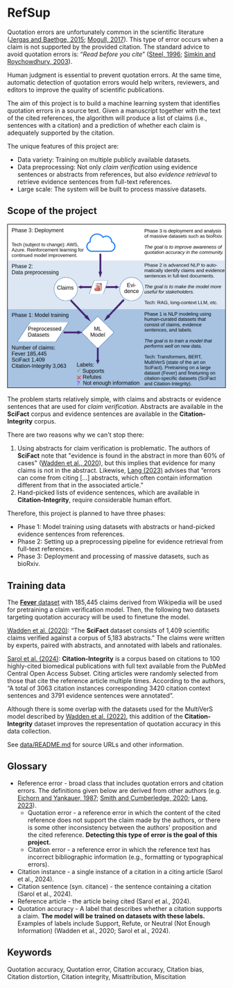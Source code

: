 # RefSup

Quotation errors are unfortunately common in the scientific literature ([Jergas and Baethge, 2015](https://doi.org/10.7717/peerj.1364); [Mogull, 2017](https://doi.org/10.1371/journal.pone.0184727)). This type of error occurs when a claim is not supported by the provided citation. The standard advice to avoid quotation errors is: “*Read before you cite*” ([Steel, 1996](https://doi.org/10.1016/S0140-6736\(05\)66108-9); [Simkin and Roychowdhury, 2003](https://www.complex-systems.com/issues/14-3/)).

Human judgment is essential to prevent quotation errors. At the same time, automatic detection of quotation errors would help writers, reviewers, and editors to improve the quality of scientific publications.

The aim of this project is to build a machine learning system that identifies quotation errors in a source text. Given a manuscript together with the text of the cited references, the algorithm will produce a list of claims (i.e., sentences with a citation) and a prediction of whether each claim is adequately supported by the citation.

The unique features of this project are:
- Data variety: Training on multiple publicly available datasets.
- Data preprocessing: Not only *claim verification* using evidence sentences or abstracts from references, but also *evidence retrieval* to retrieve evidence sentences from full-text references.
- Large scale: The system will be built to process massive datasets.

## Scope of the project

![Data sources, tasks, goals, and tech for the three phases of the project](images/project_overview.png "Project Overview")

The problem starts relatively simple, with claims and abstracts or evidence sentences that are used for *claim verification*. Abstracts are available in the **SciFact** corpus and evidence sentences are available in the **Citation-Integrity** corpus.

There are two reasons why we can't stop there:
1. Using abstracts for claim verification is problematic. The authors of **SciFact** note that "evidence is found in the abstract in more than 60% of cases" ([Wadden et al., 2020](https://doi.org/10.18653/v1/2020.emnlp-main.609)), but this implies that evidence for many claims is not in the abstract. Likewise, [Lang (2023)](https://doi.org/10.3897/ese.2023.e94153) advises that “errors can come from citing [...] abstracts,  which often contain information different from that in the associated article.”
2. Hand-picked lists of evidence sentences, which are available in **Citation-Integrity**, require considerable human effort.

Therefore, this project is planned to have three phases:

- Phase 1: Model training using datasets with abstracts or hand-picked evidence sentences from references.
- Phase 2: Setting up a preprocessing pipeline for evidence retrieval from full-text references.
- Phase 3: Deployment and processing of massive datasets, such as bioRxiv.

## Training data

The [**Fever** dataset](https://fever.ai/dataset/fever.html) with 185,445 claims derived from Wikipedia will be used for pretraining a claim verification model. Then, the following two datasets targeting quotation accuracy will be used to finetune the model. 

[Wadden et al. (2020)](https://doi.org/10.18653/v1/2020.emnlp-main.609): “The **SciFact** dataset consists of 1,409 scientific claims verified against a corpus of 5,183 abstracts.” The claims were written by experts, paired with abstracts, and annotated with labels and rationales.

[Sarol et al. (2024)](https://doi.org/10.1093/bioinformatics/btae420): **Citation-Integrity** is a corpus based on citations to 100 highly-cited biomedical publications with full text available from the PubMed Central Open Access Subset. Citing articles were randomly selected from those that cite the reference article multiple times. According to the authors, “A total of 3063 citation instances corresponding 3420 citation context sentences and 3791 evidence sentences were annotated”.

Although there is some overlap with the datasets used for the MultiVerS model described by [Wadden et al. (2022)](https://doi.org/10.18653/v1/2022.findings-naacl.6), this addition of the **Citation-Integrity** dataset improves the representation of quotation accuracy in this data collection.

See [data/README.md](data/README.md) for source URLs and other information.

## Glossary

- Reference error - broad class that includes quotation errors and citation errors. The definitions given below are derived from other authors (e.g. [Eichorn and Yankauer, 1987](https://doi.org/10.2105/AJPH.77.8.1011); [Smith and Cumberledge, 2020](https://doi.org/10.1098/rspa.2020.0538); [Lang, 2023](https://doi.org/10.3897/ese.2023.e94153)).
	- Quotation error - a reference error in which the content of the cited reference does not support the claim made by the authors, or there is some other inconsistency between the authors' proposition and the cited reference. **Detecting this type of error is the goal of this project.**
	- Citation error - a reference error in which the reference text has incorrect bibliographic information (e.g., formatting or typographical errors).
- Citation instance - a single instance of a citation in a citing article (Sarol et al., 2024).
- Citation sentence (syn. citance) - the sentence containing a citation (Sarol et al., 2024).
- Reference article - the article being cited (Sarol et al., 2024).
- Quotation accuracy - A label that describes whether a citation supports a claim. **The model will be trained on datasets with these labels.** Examples of labels include Support, Refute, or Neutral (Not Enough Information) (Wadden et al., 2020; Sarol et al., 2024).

## Keywords

Quotation accuracy, Quotation error, Citation accuracy, Citation bias, Citation distortion, Citation integrity, Misattribution, Miscitation
